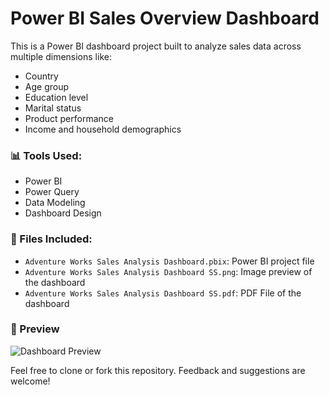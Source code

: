 # Power BI Sales Overview Dashboard

This is a Power BI dashboard project built to analyze sales data across multiple dimensions like:

- Country
- Age group
- Education level
- Marital status
- Product performance
- Income and household demographics

### 📊 Tools Used:
- Power BI
- Power Query
- Data Modeling
- Dashboard Design

### 📁 Files Included:
- `Adventure Works Sales Analysis Dashboard.pbix`: Power BI project file
- `Adventure Works Sales Analysis Dashboard SS.png`: Image preview of the dashboard
- `Adventure Works Sales Analysis Dashboard SS.pdf`: PDF File of the dashboard

### 📝 Preview
![Dashboard Preview](PowerBI-Dashboards/Adventure-Works-Sales-Analysis-Dashboard-SS.png)

Feel free to clone or fork this repository. Feedback and suggestions are welcome!
